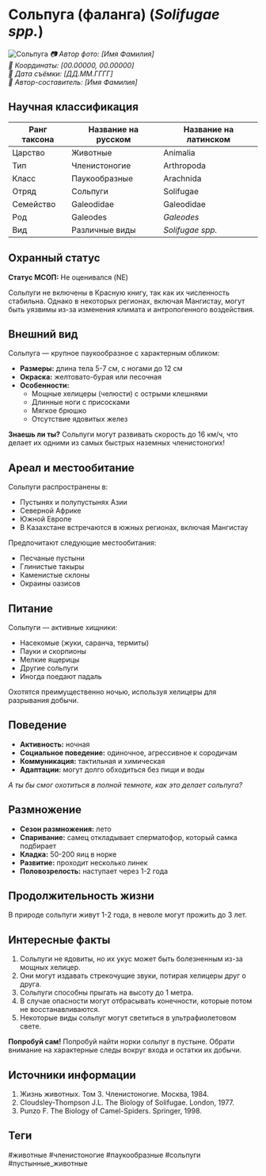 # Сольпуга (фаланга) (*Solifugae spp.*)

![Сольпуга](../assets/сольпуга.jpg)
*📷 Автор фото: [Имя Фамилия]*  
*📍 Координаты: [00.00000, 00.00000]*  
*📆 Дата съёмки: [ДД.ММ.ГГГГ]*  
*👤 Автор-составитель: [Имя Фамилия]*

## Научная классификация

| Ранг таксона | Название на русском | Название на латинском |
|---|---|---|
| Царство | Животные | Animalia |
| Тип | Членистоногие | Arthropoda |
| Класс | Паукообразные | Arachnida |
| Отряд | Сольпуги | Solifugae |
| Семейство | Galeodidae | Galeodidae |
| Род | Galeodes | *Galeodes* |
| Вид | Различные виды | *Solifugae spp.* |

## Охранный статус

**Статус МСОП:** Не оценивался (NE)

Сольпуги не включены в Красную книгу, так как их численность стабильна. Однако в некоторых регионах, включая Мангистау, могут быть уязвимы из-за изменения климата и антропогенного воздействия.

## Внешний вид

Сольпуга — крупное паукообразное с характерным обликом:
- **Размеры:** длина тела 5-7 см, с ногами до 12 см
- **Окраска:** желтовато-бурая или песочная
- **Особенности:** 
  - Мощные хелицеры (челюсти) с острыми клешнями
  - Длинные ноги с присосками
  - Мягкое брюшко
  - Отсутствие ядовитых желез

**Знаешь ли ты?**
Сольпуги могут развивать скорость до 16 км/ч, что делает их одними из самых быстрых наземных членистоногих!

## Ареал и местообитание

Сольпуги распространены в:
- Пустынях и полупустынях Азии
- Северной Африке
- Южной Европе
- В Казахстане встречаются в южных регионах, включая Мангистау

Предпочитают следующие местообитания:
- Песчаные пустыни
- Глинистые такыры
- Каменистые склоны
- Окраины оазисов

## Питание

Сольпуги — активные хищники:
- Насекомые (жуки, саранча, термиты)
- Пауки и скорпионы
- Мелкие ящерицы
- Другие сольпуги
- Иногда поедают падаль

Охотятся преимущественно ночью, используя хелицеры для разрывания добычи.

## Поведение

- **Активность:** ночная
- **Социальное поведение:** одиночное, агрессивное к сородичам
- **Коммуникация:** тактильная и химическая
- **Адаптации:** могут долго обходиться без пищи и воды

*А ты бы смог охотиться в полной темноте, как это делает сольпуга?*

## Размножение

- **Сезон размножения:** лето
- **Спаривание:** самец откладывает сперматофор, который самка подбирает
- **Кладка:** 50-200 яиц в норке
- **Развитие:** проходит несколько линек
- **Половозрелость:** наступает через 1-2 года

## Продолжительность жизни

В природе сольпуги живут 1-2 года, в неволе могут прожить до 3 лет.

## Интересные факты

1. Сольпуги не ядовиты, но их укус может быть болезненным из-за мощных хелицер.
2. Они могут издавать стрекочущие звуки, потирая хелицеры друг о друга.
3. Сольпуги способны прыгать на высоту до 1 метра.
4. В случае опасности могут отбрасывать конечности, которые потом не восстанавливаются.
5. Некоторые виды сольпуг могут светиться в ультрафиолетовом свете.

**Попробуй сам!**
Попробуй найти норки сольпуг в пустыне. Обрати внимание на характерные следы вокруг входа и остатки их добычи.

## Источники информации

1. Жизнь животных. Том 3. Членистоногие. Москва, 1984.
2. Cloudsley-Thompson J.L. The Biology of Solifugae. London, 1977.
3. Punzo F. The Biology of Camel-Spiders. Springer, 1998.

## Теги

#животные #членистоногие #паукообразные #сольпуги #пустынные_животные 